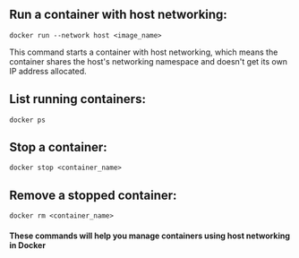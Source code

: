 ## Run a container with host networking:
```
docker run --network host <image_name>
```
This command starts a container with host networking, which means the container shares the host's networking namespace and doesn't get its own IP address allocated.

## List running containers:
```
docker ps
```

## Stop a container:
```
docker stop <container_name>
```

## Remove a stopped container:
```
docker rm <container_name>
```

#### These commands will help you manage containers using host networking in Docker